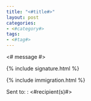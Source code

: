 ```yaml
---
title: "<#title#>"
layout: post
categories:
- <#category#>
tags:
- <#tag#>
---
```


<# message #>

{% include signature.html %}

{% include immigration.html %}

Sent to:
: <#recipient(s)#>
